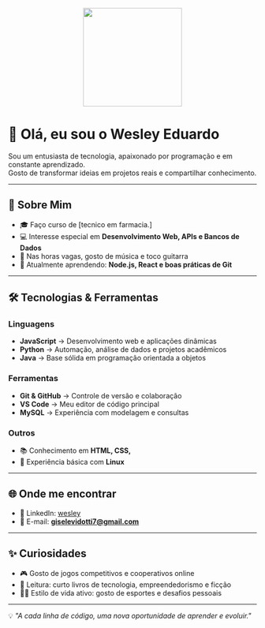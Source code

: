 <p align="center">
  <img src="https://scontent-gru2-1.cdninstagram.com/v/t1.15752-9/550744084_671491245456864_7352148335978079409_n.png?_nc_cat=111&ccb=1-7&_nc_sid=0024fc&_nc_ohc=EjJXhHQPTe4Q7kNvwFwcwjl&_nc_oc=AdmdcOZv-HwY53vcAyn0hVeFzLw5WIVo-gL_rAslvHEztqRFe7d9dAL0L7vZTNQqMs8&_nc_zt=23&_nc_ht=scontent-gru2-1.cdninstagram.com&oh=03_Q7cD3QElGf9DYmj_onmUTV-V2OXKyJLDeYjNrYdWPOvAmmWq-Q&oe=68F50B7D" width="200" />
</p>

# 👋 Olá, eu sou o Wesley Eduardo  

Sou um entusiasta de tecnologia, apaixonado por programação e em constante aprendizado.  
Gosto de transformar ideias em projetos reais e compartilhar conhecimento.  

---

## 🚀 Sobre Mim
- 🎓 Faço curso de  [tecnico em farmacia.]  
- 💻 Interesse especial em **Desenvolvimento Web, APIs e Bancos de Dados**  
- 🎸 Nas horas vagas, gosto de música e toco guitarra  
- 🌱 Atualmente aprendendo: **Node.js, React e boas práticas de Git**  
 

---

## 🛠️ Tecnologias & Ferramentas
### Linguagens
- **JavaScript** → Desenvolvimento web e aplicações dinâmicas  
- **Python** → Automação, análise de dados e projetos acadêmicos  
- **Java** → Base sólida em programação orientada a objetos  

### Ferramentas
- **Git & GitHub** → Controle de versão e colaboração  
- **VS Code** → Meu editor de código principal  
- **MySQL** → Experiência com modelagem e consultas  

### Outros
- 📚 Conhecimento em **HTML, CSS,**  
- 🔧 Experiência básica com **Linux**  


---

## 🌐 Onde me encontrar
- 💼 LinkedIn: [wesley](https://www.linkedin.com/in/wesley-eduardo-de-souza-019520382/)  
- 📧 E-mail: **giselevidotti7@gmail.com**  

---

## ✨ Curiosidades
- 🎮 Gosto de jogos competitivos e cooperativos online  
- 📖 Leitura: curto livros de tecnologia, empreendedorismo e ficção  
- 🏃‍♂️ Estilo de vida ativo: gosto de esportes e desafios pessoais  

---

💡 *"A cada linha de código, uma nova oportunidade de aprender e evoluir."*  


